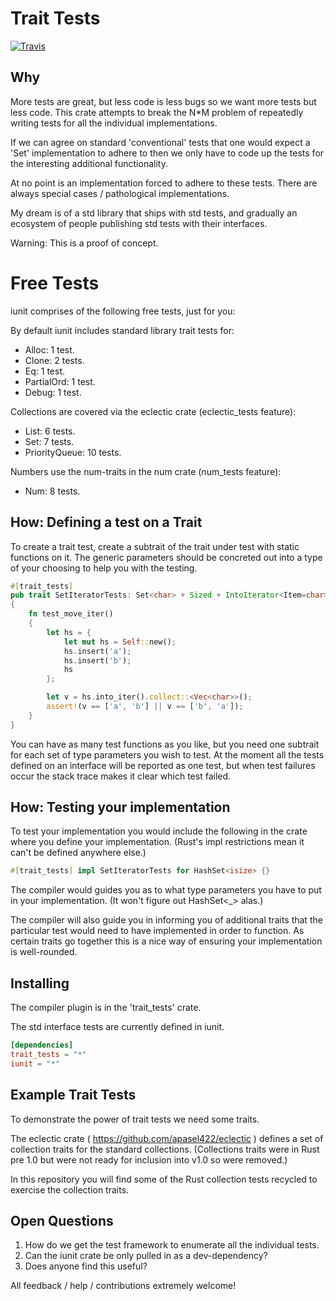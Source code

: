 # Trait Tests

[![Travis](https://travis-ci.org/gilescope/iunit.svg?branch=master)](https://travis-ci.org/gilescope/iunit)
## Why

More tests are great, but less code is less bugs so we want more tests but less code. This crate attempts to break the N*M problem of repeatedly writing tests for all the individual implementations. 

If we can agree on standard 'conventional' tests that one would expect a 'Set' implementation to adhere to then we only have to code up the tests for the interesting additional functionality.

At no point is an implementation forced to adhere to these tests. There are always special cases / pathological implementations.

My dream is of a std library that ships with std tests, 
and gradually an ecosystem of people publishing std tests with their interfaces.

Warning: This is a proof of concept.

# Free Tests

iunit comprises of the following free tests, just for you:

By default iunit includes standard library trait tests for:

   * Alloc: 1 test.
   * Clone: 2 tests.
   * Eq: 1 test.
   * PartialOrd: 1 test.
   * Debug: 1 test.

Collections are covered via the eclectic crate (eclectic_tests feature):

   * List: 6 tests.
   * Set: 7 tests.
   * PriorityQueue: 10 tests.
   
Numbers use the num-traits in the num crate (num_tests feature):
   * Num: 8 tests.


## How: Defining a test on a Trait

To create a trait test, create a subtrait of the trait under test with static functions on it. The generic parameters should be concreted out into a type of your choosing to help you with the testing.

```rust
#[trait_tests]
pub trait SetIteratorTests: Set<char> + Sized + IntoIterator<Item=char>
{
    fn test_move_iter()
    {
        let hs = {
            let mut hs = Self::new();
            hs.insert('a');
            hs.insert('b');
            hs
        };

        let v = hs.into_iter().collect::<Vec<char>>();
        assert!(v == ['a', 'b'] || v == ['b', 'a']);
    }
}
```
You can have as many test functions as you like, but you need one subtrait for each set of type parameters you wish to test. At the moment all the tests defined on an interface will be reported as one test, but when test failures occur the stack trace makes it clear which test failed.

## How: Testing your implementation

To test your implementation you would include the following in the crate where you define your implementation. (Rust's impl restrictions mean it can't be defined anywhere else.)

```rust
#[trait_tests] impl SetIteratorTests for HashSet<isize> {}
```

The compiler would guides you as to what type parameters you have to put in your implementation. (It won't figure out HashSet<_> alas.)

The compiler will also guide you in informing you of additional traits that the particular test would need to have implemented in order to function. As certain traits go together this is a nice way of ensuring your implementation is well-rounded.

## Installing

The compiler plugin is in the 'trait_tests' crate.

The std interface tests are currently defined in iunit.

```toml
[dependencies]
trait_tests = "*"
iunit = "*"
```

## Example Trait Tests

To demonstrate the power of trait tests we need some traits. 

The eclectic crate ( https://github.com/apasel422/eclectic ) defines a set of collection traits for the standard collections. 
(Collections traits were in Rust pre 1.0 but were not ready for inclusion into v1.0 so were removed.)

In this repository you will find some of the Rust collection tests recycled to exercise the collection traits.

## Open Questions

  1. How do we get the test framework to enumerate all the individual tests.
  2. Can the iunit crate be only pulled in as a dev-dependency?
  3. Does anyone find this useful?
  
All feedback / help / contributions extremely welcome!
